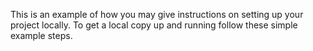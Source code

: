 <!-- depth: 0 -->

This is an example of how you may give instructions on setting up your project locally.
To get a local copy up and running follow these simple example steps.